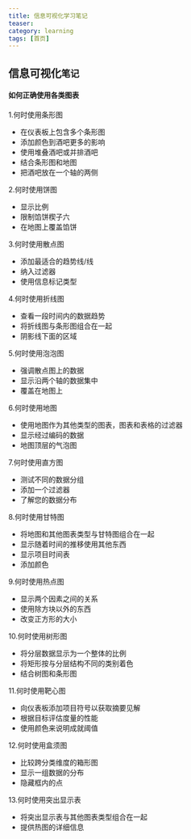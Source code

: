 ```yaml
---
title: 信息可视化学习笔记
teaser: 
category: learning
tags: [首页]
---
```

信息可视化`笔记` 
----------------

#### 如何正确使用各类图表
1.何时使用条形图
* 在仪表板上包含多个条形图
* 添加颜色到酒吧更多的影响
* 使用堆叠酒吧或并排酒吧
* 结合条形图和地图
* 把酒吧放在一个轴的两侧

2.何时使用饼图
* 显示比例
* 限制馅饼楔子六
* 在地图上覆盖馅饼

3.何时使用散点图
* 添加最适合的趋势线/线
* 纳入过滤器
* 使用信息标记类型

4.何时使用折线图
* 查看一段时间内的数据趋势
* 将折线图与条形图组合在一起
* 阴影线下面的区域

5.何时使用泡泡图
* 强调散点图上的数据
* 显示沿两个轴的数据集中
* 覆盖在地图上

6.何时使用地图
* 使用地图作为其他类型的图表，图表和表格的过滤器
* 显示经过编码的数据
* 地图顶层的气泡图

7.何时使用直方图
* 测试不同的数据分组
* 添加一个过滤器
* 了解您的数据分布

8.何时使用甘特图
* 将地图和其他图表类型与甘特图组合在一起
* 显示随着时间的推移使用其他东西
* 显示项目时间表
* 添加颜色

9.何时使用热点图
* 显示两个因素之间的关系
* 使用除方块以外的东西
* 改变正方形的大小

10.何时使用树形图
* 将分层数据显示为一个整体的比例
* 将矩形按与分层结构不同的类别着色
* 结合树图和条形图

11.何时使用靶心图
* 向仪表板添加项目符号以获取摘要见解
* 根据目标评估度量的性能
* 使用颜色来说明成就阈值

12.何时使用盒须图
* 比较跨分类维度的箱形图
* 显示一组数据的分布
* 隐藏框内的点

13.何时使用突出显示表
* 将突出显示表与其他图表类型组合在一起
* 提供热图的详细信息

